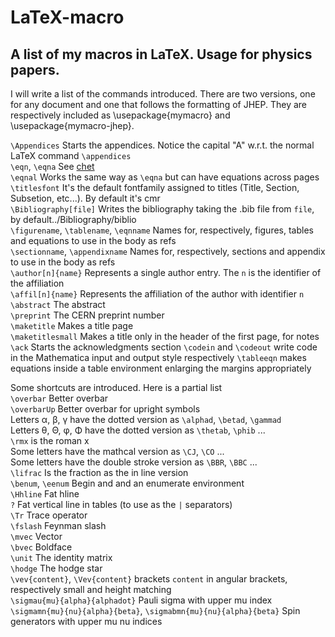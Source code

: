 LaTeX-macro
=======

## A list of my macros in LaTeX. Usage for physics papers.

I will write a list of the commands introduced. There are two versions, one for any document and one that follows the formatting of JHEP.
They are respectively included as \usepackage{mymacro} and \usepackage{mymacro-jhep}.

`\Appendices` Starts the appendices. Notice the capital "A" w.r.t. the normal LaTeX command `\appendices`  
`\eqn`, `\eqna` See [chet](https://ctan.org/tex-archive/macros/latex/contrib/chet)  
`\eqnal` Works the same way as `\eqna` but can have equations across pages  
`\titlesfont` It's the default fontfamily assigned to titles (Title, Section, Subsetion, etc...). By default it's cmr  
`\Bibliography[file]` Writes the bibliography taking the .bib file from `file`, by default../Bibliography/biblio  
`\figurename`, `\tablename`, `\eqnname` Names for, respectively, figures, tables and equations to use in the body as refs  
`\sectionname`, `\appendixname` Names for, respectively, sections and appendix to use in the body as refs  
`\author[n]{name}` Represents a single author entry. The `n` is the identifier of the affiliation  
`\affil[n]{name}` Represents the affiliation of the author with identifier `n`  
`\abstract` The abstract  
`\preprint` The CERN preprint number  
`\maketitle` Makes a title page  
`\maketitlesmall` Makes a title only in the header of the first page, for notes
`\ack` Starts the acknowledgments section
`\codein` and `\codeout` write code in the Mathematica input and output style respectively
`\tableeqn` makes equations inside a table environment enlarging the margins appropriately

Some shortcuts are introduced. Here is a partial list  
`\overbar` Better overbar  
`\overbarUp` Better overbar for upright symbols  
Letters α, β, γ have the dotted version as `\alphad`, `\betad`, `\gammad`  
Letters θ, Θ, φ, Φ have the dotted version as `\thetab`, `\phib` ...  
`\rmx` is the roman x  
Some letters have the mathcal version as `\CJ`, `\CO` ...  
Some letters have the double stroke version as `\BBR`, `\BBC` ...  
`\lifrac` Is the fraction as the in line version  
`\benum`, `\eenum` Begin and and an enumerate environment  
`\Hhline` Fat hline  
`?` Fat vertical line in tables (to use as the `|` separators)  
`\Tr` Trace operator  
`\fslash` Feynman slash  
`\mvec` Vector  
`\bvec` Boldface  
`\unit` The identity matrix  
`\hodge` The hodge star  
`\vev{content}`, `\Vev{content}` brackets `content` in angular brackets, respectively small and height matching  
`\sigmau{mu}{alpha}{alphadot}` Pauli sigma with upper mu index  
`\sigmamn{mu}{nu}{alpha}{beta}`, `\sigmabmn{mu}{nu}{alpha}{beta}` Spin generators with upper mu nu indices  
